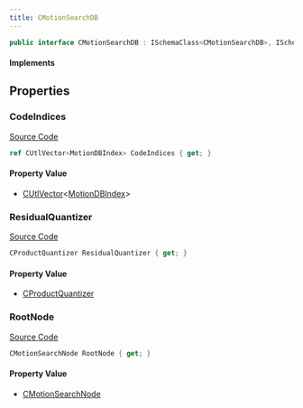 ```yaml
---
title: CMotionSearchDB
---
```


```csharp
public interface CMotionSearchDB : ISchemaClass<CMotionSearchDB>, ISchemaField, ISchemaClass, INativeHandle
```

#### Implements

## Properties

### CodeIndices

[Source Code](https://github.com/swiftly-solution/swiftlys2/blob/main/managed/src/SwiftlyS2.Generated/Schemas/Interfaces/CMotionSearchDB.cs#L21)

```csharp
ref CUtlVector<MotionDBIndex> CodeIndices { get; }
```

#### Property Value

- [CUtlVector](/docs/api/-1)<[MotionDBIndex](/docs/api/shared/schemadefinitions/motiondbindex)>

### ResidualQuantizer

[Source Code](https://github.com/swiftly-solution/swiftlys2/blob/main/managed/src/SwiftlyS2.Generated/Schemas/Interfaces/CMotionSearchDB.cs#L19)

```csharp
CProductQuantizer ResidualQuantizer { get; }
```

#### Property Value

- [CProductQuantizer](/docs/api/shared/schemadefinitions/cproductquantizer)

### RootNode

[Source Code](https://github.com/swiftly-solution/swiftlys2/blob/main/managed/src/SwiftlyS2.Generated/Schemas/Interfaces/CMotionSearchDB.cs#L17)

```csharp
CMotionSearchNode RootNode { get; }
```

#### Property Value

- [CMotionSearchNode](/docs/api/shared/schemadefinitions/cmotionsearchnode)

